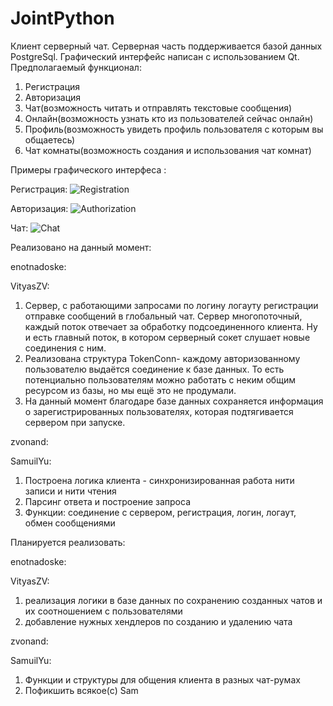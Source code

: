 # JointPython
Клиент серверный чат. Серверная часть поддерживается базой данных PostgreSql. Графический интерфейс написан с использованием Qt.
Предполагаемый функционал: 
1. Регистрация
2. Авторизация
3. Чат(возможность читать и отправлять текстовые сообщения)
4. Онлайн(возможность узнать кто из пользователей сейчас онлайн)
5. Профиль(возможность увидеть профиль пользователя с которым вы общаетесь)
6. Чат комнаты(возможность создания и использования чат комнат)

Примеры графического интерфеса : 

Регистрация:
![Registration](https://github.com/enotnadoske/JointPython/tree/master/pics/RegistrationWindow.png)

Авторизация:
![Authorization](https://github.com/enotnadoske/JointPython/tree/master/pics/LoginWindow.png)

Чат:
![Chat](https://github.com/enotnadoske/JointPython/tree/master/pics/ChatWindow.png)

Реализовано на данный момент:

enotnadoske: 

VityasZV:
1. Cервер, с работающими запросами по логину логауту регистрации отправке сообщений в глобальный чат.
   Сервер многопоточный, каждый поток отвечает за обработку подсоединенного клиента.
   Ну и есть главный поток, в котором серверный сокет слушает новые соединения с ним.
2. Pеализована структура TokenConn- каждому авторизованному пользователю выдаётся соединение к базе данных.
   То есть потенциально пользователям можно работать с неким общим ресурсом из базы, но мы ещё это не продумали.
3. Hа данный момент благодаре базе данных сохраняется информация о зарегистрированных пользователях, которая подтягивается сервером при запуске.

zvonand:

SamuilYu:
1. Построена логика клиента - синхронизированная работа нити записи и нити чтения
2. Парсинг ответа и построение запроса
3. Функции: соединение с сервером, регистрация, логин, логаут, обмен сообщениями

Планируется реализовать:

enotnadoske: 

VityasZV:
1. реализация логики в базе данных по сохранению созданных чатов и их соотношением с пользователями
2. добавление нужных хендлеров по созданию и удалению чата

zvonand:

SamuilYu:
1. Функции и структуры для общения клиента в разных чат-румах
2. Пофикшить всякое(с) Sam


